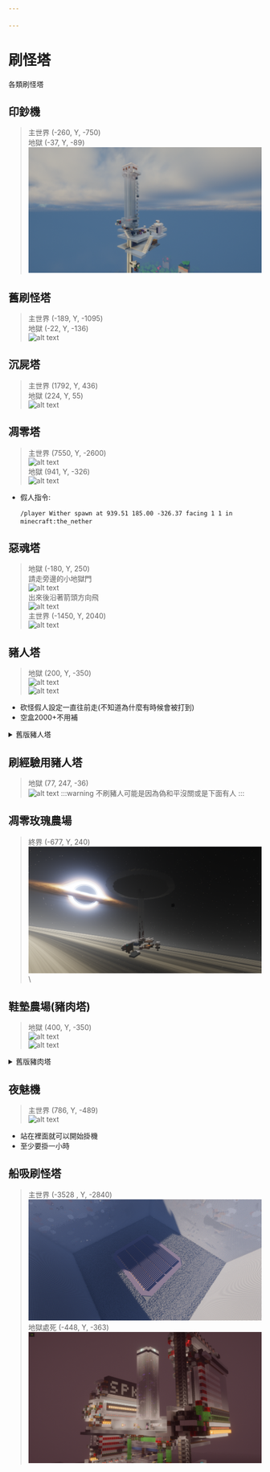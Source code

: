 ```yaml
---

---
```


# 刷怪塔
各類刷怪塔

## 印鈔機
> 主世界 (-260, Y, -750)\
> 地獄 (-37, Y, -89)\
![alt text](image-9.png)

## 舊刷怪塔
> 主世界 (-189, Y, -1095)\
> 地獄 (-22, Y, -136)\
> ![alt text](image-10.png)

## 沉屍塔
> 主世界 (1792, Y, 436)\
> 地獄 (224, Y, 55)\
> ![alt text](image-11.png)

## 凋零塔
> 主世界 (7550, Y, -2600)\
> ![alt text](image-12.png)\
> 地獄 (941, Y, -326)\
> ![alt text](image-13.png)
* 假人指令:
    ```
    /player Wither spawn at 939.51 185.00 -326.37 facing 1 1 in minecraft:the_nether
    ```

## 惡魂塔
> 地獄 (-180, Y, 250)\
> 請走旁邊的小地獄門\
> ![alt text](image-16.png)\
> 出來後沿著箭頭方向飛\
> ![alt text](image-17.png)\
> 主世界 (-1450, Y, 2040)\
> ![alt text](image-18.png)


## 豬人塔
> 地獄 (200, Y, -350)\
> ![alt text](image-42.png)\
> ![alt text](image-44.png)
+ 砍怪假人設定一直往前走(不知道為什麼有時候會被打到)
+ 空盒2000+不用補 
<details>
    <summary>舊版豬人塔</summary>
        > 地獄 (-400, Y, -100)\
        > ![alt text](image-20.png)\
        > 從 **最上方地獄門** 出來後，朝著箭頭向南方走即為處死裝置
        > ![alt text](image-21.png)\
        > 主世界 (-3360, Y, -720)\
        > ![alt text](image-22.png)
</details>



## 刷經驗用豬人塔
> 地獄 (77, 247, -36)\
> ![alt text](image-24.png)
:::warning 不刷豬人可能是因為偽和平沒關或是下面有人
:::

## 凋零玫瑰農場
> 終界 (-677, Y, 240)\
> ![alt text](image-31.png)\ 

## 鞋墊農場(豬肉塔)
> 地獄 (400, Y, -350)\
> ![alt text](image-48.png)\
> ![alt text](image-49.png)
<details>
    <summary>舊版豬肉塔</summary>
        > 地獄 (-260, Y, -150) 位在舊豬人塔旁\
        > ![alt text](image-23.png)
</details>

## 夜魅機
> 主世界 (786, Y, -489)\
> ![alt text](image-54.png)
+ 站在裡面就可以開始掛機
+ 至少要掛一小時 

## 船吸刷怪塔
> 主世界 (-3528 , Y, -2840)\
> ![alt text](image-55.png)\
> 地獄處死 (-448, Y, -363)\
> ![alt text](image-56.png)
